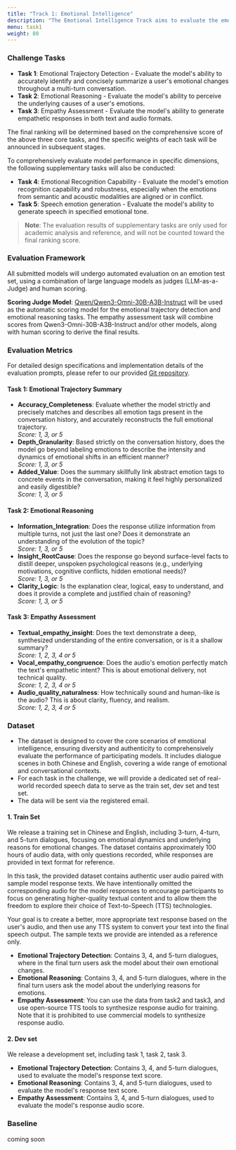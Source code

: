 ```yaml
---
title: "Track 1: Emotional Intelligence"
description: "The Emotional Intelligence Track aims to evaluate the emotional competence of spoken dialogue systems across five critical dimensions (Task 1 to Task 5). These dimensions capture how well a system can perceive, interpret, express, and respond to human emotions in interactive scenarios."
menu: task1
weight: 80
---
```



### Challenge Tasks

- **Task 1**: Emotional Trajectory Detection - Evaluate the model's ability to accurately identify and concisely summarize a user's emotional changes throughout a multi-turn conversation.
- **Task 2**: Emotional Reasoning - Evaluate the model's ability to perceive the underlying causes of a user's emotions.
- **Task 3**: Empathy Assessment - Evaluate the model's ability to generate empathetic responses in both text and audio formats.

The final ranking will be determined based on the comprehensive score of the above three core tasks, and the specific weights of each task will be announced in subsequent stages.

To comprehensively evaluate model performance in specific dimensions, the following supplementary tasks will also be conducted:
- **Task 4**: Emotional Recognition Capability - Evaluate the model's emotion recognition capability and robustness, especially when the emotions from semantic and acoustic modalities are aligned or in conflict.
- **Task 5**: Speech emotion generation - Evaluate the model's ability to generate speech in specified emotional tone.
> **Note**: The evaluation results of supplementary tasks are only used for academic analysis and reference, and will not be counted toward the final ranking score.

### Evaluation Framework

All submitted models will undergo automated evaluation on an emotion test set, using a combination of large language models as judges (LLM-as-a-Judge) and human scoring.

**Scoring Judge Model**: [Qwen/Qwen3-Omni-30B-A3B-Instruct](https://huggingface.co/Qwen/Qwen3-Omni-30B-A3B-Instruct) will be used as the automatic scoring model for the emotional trajectory detection and emotional reasoning tasks. The empathy assessment task will combine scores from Qwen3-Omni-30B-A3B-Instruct and/or other models, along with human scoring to derive the final results.

### Evaluation Metrics

For detailed design specifications and implementation details of the evaluation prompts, please refer to our provided [Git repository](https://github.com/ASLP-lab/Hum-Dial).

#### Task 1: Emotional Trajectory Summary
- **Accuracy_Completeness**: Evaluate whether the model strictly and precisely matches and describes all emotion tags present in the conversation history, and accurately reconstructs the full emotional trajectory.  
  *Score: 1, 3, or 5*
- **Depth_Granularity**: Based strictly on the conversation history, does the model go beyond labeling emotions to describe the intensity and dynamics of emotional shifts in an efficient manner?  
  *Score: 1, 3, or 5*
- **Added_Value**: Does the summary skillfully link abstract emotion tags to concrete events in the conversation, making it feel highly personalized and easily digestible?  
  *Score: 1, 3, or 5*

#### Task 2: Emotional Reasoning
- **Information_Integration**: Does the response utilize information from multiple turns, not just the last one? Does it demonstrate an understanding of the evolution of the topic?  
  *Score: 1, 3, or 5*
- **Insight_RootCause**: Does the response go beyond surface-level facts to distill deeper, unspoken psychological reasons (e.g., underlying motivations, cognitive conflicts, hidden emotional needs)?  
  *Score: 1, 3, or 5*
- **Clarity_Logic**: Is the explanation clear, logical, easy to understand, and does it provide a complete and justified chain of reasoning?  
  *Score: 1, 3, or 5*

#### Task 3: Empathy Assessment
- **Textual_empathy_insight**: Does the text demonstrate a deep, synthesized understanding of the entire conversation, or is it a shallow summary?  
  *Score: 1, 2, 3, 4 or 5*
- **Vocal_empathy_congruence**: Does the audio's emotion perfectly match the text's empathetic intent? This is about emotional delivery, not technical quality.  
  *Score: 1, 2, 3, 4 or 5*
- **Audio_quality_naturalness**: How technically sound and human-like is the audio? This is about clarity, fluency, and realism.  
  *Score: 1, 2, 3, 4 or 5*

### Dataset

- The dataset is designed to cover the core scenarios of emotional intelligence, ensuring diversity and authenticity to comprehensively evaluate the performance of participating models. It includes dialogue scenes in both Chinese and English, covering a wide range of emotional and conversational contexts. 
- For each task in the challenge, we will provide a dedicated set of real-world recorded speech data to serve as the train set, dev set and test set.
- The data will be sent via the registered email.

#### 1. Train Set

We release a training set in Chinese and English, including 3-turn, 4-turn, and 5-turn dialogues, focusing on emotional dynamics and underlying reasons for emotional changes. The dataset contains approximately 100 hours of audio data, with only questions recorded, while responses are provided in text format for reference. 

In this task, the provided dataset contains authentic user audio paired with sample model response texts. We have intentionally omitted the corresponding audio for the model responses to encourage participants to focus on generating higher-quality textual content and to allow them the freedom to explore their choice of Text-to-Speech (TTS) technologies.

Your goal is to create a better, more appropriate text response based on the user's audio, and then use any TTS system to convert your text into the final speech output. The sample texts we provide are intended as a reference only.

- **Emotional Trajectory Detection**: Contains 3, 4, and 5-turn dialogues, where in the final turn users ask the model about their own emotional changes.
- **Emotional Reasoning**: Contains 3, 4, and 5-turn dialogues, where in the final turn users ask the model about the underlying reasons for emotions.
- **Empathy Assessment**: You can use the data from task2 and task3, and use open-source TTS tools to synthesize response audio for training. Note that it is prohibited to use commercial models to synthesize response audio.

#### 2. Dev set

We release a development set, including task 1, task 2, task 3. 

- **Emotional Trajectory Detection**: Contains 3, 4, and 5-turn dialogues, used to evaluate the model's response text score.
- **Emotional Reasoning**: Contains 3, 4, and 5-turn dialogues, used to evaluate the model's response text score.
- **Empathy Assessment**: Contains 3, 4, and 5-turn dialogues, used to evaluate the model's response audio score.


### Baseline

coming soon